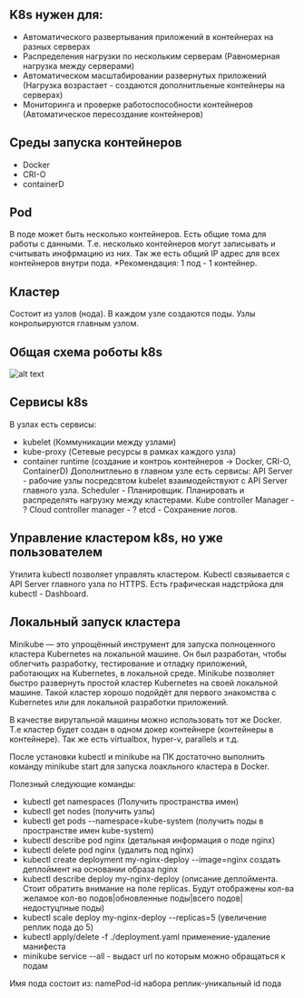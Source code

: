 ## K8s нужен для:
- Автоматического развертывания приложений в контейнерах на разных серверах
- Распределения нагрузки по нескольким серверам (Равномерная нагрузка между серверами)
- Автоматическом масштабировании развернутых приложений (Нагрузка возрастает - создаются дополнитльеные контейнеры на серверах)
- Мониторинга и проверке работоспособности контейнеров (Автоматическое пересоздание контейнеров)

## Среды запуска контейнеров
- Docker
- CRI-O
- containerD

## Pod
В поде может быть несколько контейнеров. Есть общие тома для работы с данными. Т.е. несколько контейнеров могут записывать и считывать инофрмацию из них.
Так же есть общий IP адрес для всех контейнеров внутри пода.
*Рекомендация: 1 под - 1 контейнер.

## Кластер
Состоит из узлов (нода). В каждом узле создаются поды.
Узлы конрольируются главным узлом.

## Общая схема роботы k8s
![alt text](https://user-images.githubusercontent.com/53555895/82279296-29f9cd80-99c7-11ea-91f0-c83ec1acc703.jpg)

## Сервисы k8s
В узлах есть сервисы:
- kubelet (Коммуникации между узлами)
- kube-proxy (Сетевые ресурсы в рамках каждого узла)
- container runtime (создание и контроь контейнеров -> Docker, CRI-O, ContainerD)
Дополнитлеьно в главном узле есть сервисы:
API Server - рабочие узлы посредсвтом kubelet взаимодействуют с API Server главного узла.
Scheduler - Планировщик. Планировать и распределять нагрузку между кластерами.
Kube controller Manager - ?
Cloud controller manager - ?
etcd - Сохранение логов.

## Управление кластером k8s, но уже пользователем
Утилита kubectl позволяет управлять кластером.
Kubectl свзяывается с API Server главного узла по HTTPS.
Есть графическая надстрйока для kubectl - Dashboard.

## Локальный запуск кластера
Minikube — это упрощённый инструмент для запуска полноценного кластера Kubernetes на локальной машине. Он был разработан, чтобы облегчить разработку, тестирование и отладку приложений, работающих на Kubernetes, в локальной среде. Minikube позволяет быстро развернуть простой кластер Kubernetes на своей локальной машине. Такой кластер хорошо подойдёт для первого знакомства с Kubernetes или для локальной разработки приложений.

В качестве вирутальной машины можно использовать тот же Docker.
Т.е кластер будет создан в одном докер контейнере (контейнеры в контейнере).
Так же есть virtualbox, hyper-v, parallels и т.д.

После установки kubectl и minikube на ПК достаточно выполнить команду minikube start для запуска лоакльного кластера в Docker.

Полезный следующие  команды:
- kubectl get namespaces (Получить пространства имен)
- kubectl get nodes (получить узлы)
- kubectl get pods --namespace=kube-system (получить поды в пространстве имен kube-system)
- kubectl describe pod nginx (детальная информация о поде nginx)
- kubectl delete pod nginx (удалить под nginx)
- kubectl create deployment my-nginx-deploy --image=nginx создать деплоймент на основании образа nginx
- kubectl describe deploy my-nginx-deploy (описание деплоймента. Стоит обратить внимание на поле replicas. Будут отображены кол-ва желамое кол-во подов|обновленные поды|всего подов|недостуцпные поды)
- kubectl scale deploy my-nginx-deploy --replicas=5 (увеличение реплик пода до 5)
- kubectl apply/delete -f ./deployment.yaml применение-удаление манифеста
- minikube service --all - выдаст url по которым можно обращаться к подам

Имя пода состоит из:
namePod-id набора реплик-уникальный id пода